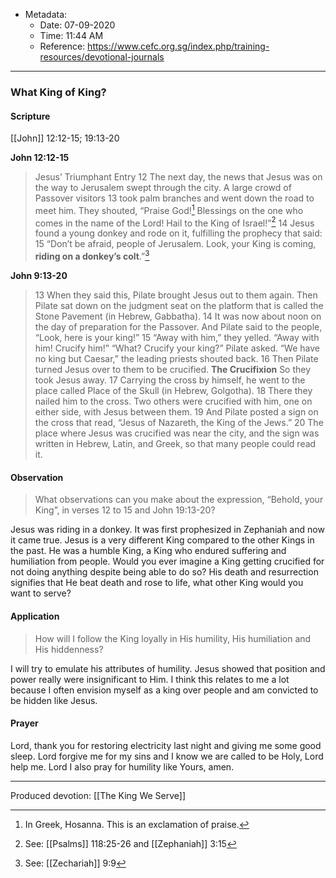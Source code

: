 - Metadata:
	- Date: 07-09-2020 
	- Time: 11:44 AM
	- Reference: https://www.cefc.org.sg/index.php/training-resources/devotional-journals

---

### What King of King?

#### Scripture
[[John]] 12:12-15; 19:13-20

**John 12:12-15**
>Jesus’ Triumphant Entry
>12 The next day, the news that Jesus was on the way to Jerusalem swept through the city. A large crowd of Passover visitors 13 took palm branches and went down the road to meet him. They shouted,
  “Praise God![^1]
  Blessings on the one who comes in the name of the Lord!
  Hail to the King of Israel!”[^2]
  14 Jesus found a young donkey and rode on it, fulfilling the prophecy   that said:
  15 “Don’t be afraid, people of Jerusalem.
  Look, your King is coming,
  **riding on a donkey’s colt**.”[^3]
  
 [^1]: In Greek, Hosanna. This is an exclamation of praise.
 [^2]:See: [[Psalms]] 118:25-26 and [[Zephaniah]] 3:15
 [^3]: See: [[Zechariah]] 9:9
 
 **John 9:13-20**
 >13 When they said this, Pilate brought Jesus out to them again. Then Pilate sat down on the judgment seat on the platform that is called the Stone Pavement (in Hebrew, Gabbatha). 14 It was now about noon on the day of preparation for the Passover. And Pilate said to the people, “Look, here is your king!”
15 “Away with him,” they yelled. “Away with him! Crucify him!”
“What? Crucify your king?” Pilate asked.
“We have no king but Caesar,” the leading priests shouted back.
16 Then Pilate turned Jesus over to them to be crucified.
**The Crucifixion**
So they took Jesus away. 17 Carrying the cross by himself, he went to the place called Place of the Skull (in Hebrew, Golgotha). 18 There they nailed him to the cross. Two others were crucified with him, one on either side, with Jesus between them. 19 And Pilate posted a sign on the cross that read, “Jesus of Nazareth, the King of the Jews.” 20 The place where Jesus was crucified was near the city, and the sign was written in Hebrew, Latin, and Greek, so that many people could read it.

#### Observation

>What observations can you make about the expression, “Behold, your
King”, in verses 12 to 15 and John 19:13-20?

Jesus was riding in a donkey. It was first prophesized in Zephaniah and now it came true. Jesus is a very different King compared to the other Kings in the past. He was a humble King, a King who endured suffering and humiliation from people. Would you ever imagine a King getting crucified for not doing anything despite being able to do so? His death and resurrection signifies that He beat death and rose to life, what other King would you want to serve?

#### Application

>How will I follow the King loyally in His humility, His humiliation and His hiddenness?

I will try to emulate his attributes of humility. Jesus showed that position and power really were insignificant to Him. I think this relates to me a lot because I often envision myself as a king over people and am convicted to be hidden like Jesus.

#### Prayer

Lord, thank you for restoring electricity last night and giving me some good sleep. Lord forgive me for my sins and I know we are called to be Holy, Lord help me. Lord I also pray for humility like Yours, amen.

---
Produced devotion: [[The King We Serve]]